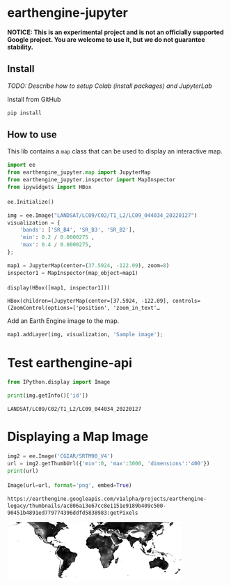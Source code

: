 earthengine-jupyter
================

<!-- WARNING: THIS FILE WAS AUTOGENERATED! DO NOT EDIT! -->

**NOTICE: This is an experimental project and is not an officially
supported Google project. You are welcome to use it, but we do not
guarantee stability.**

## Install

*TODO: Describe how to setup Colab (install packages) and JupyterLab*

Install from GitHub

``` sh
pip install 
```

## How to use

This lib contains a `map` class that can be used to display an
interactive map.

``` python
import ee
from earthengine_jupyter.map import JupyterMap
from earthengine_jupyter.inspector import MapInspector
from ipywidgets import HBox

ee.Initialize()
```

``` python
img = ee.Image("LANDSAT/LC09/C02/T1_L2/LC09_044034_20220127")
visualization = {
    'bands': ['SR_B4', 'SR_B3', 'SR_B2'],
    'min': 0.2 / 0.0000275 ,
    'max': 0.4 / 0.0000275,
};
```

``` python
map1 = JupyterMap(center=(37.5924, -122.09), zoom=8)
inspector1 = MapInspector(map_object=map1)

display(HBox([map1, inspector1]))
```

    HBox(children=(JupyterMap(center=[37.5924, -122.09], controls=(ZoomControl(options=['position', 'zoom_in_text'…

Add an Earth Engine image to the map.

``` python
map1.addLayer(img, visualization, 'Sample image');
```

# Test earthengine-api

``` python
from IPython.display import Image
```

``` python
print(img.getInfo()['id'])
```

    LANDSAT/LC09/C02/T1_L2/LC09_044034_20220127

# Displaying a Map Image

``` python
img2 = ee.Image('CGIAR/SRTM90_V4')
url = img2.getThumbUrl({'min':0, 'max':3000, 'dimensions':'400'})
print(url)

Image(url=url, format='png', embed=True)
```

    https://earthengine.googleapis.com/v1alpha/projects/earthengine-legacy/thumbnails/ac806a13e67cc8e1151e9189b409c500-90451b4891ed779774396ddfd5838983:getPixels

![](index_files/figure-gfm/cell-8-output-2.png)
